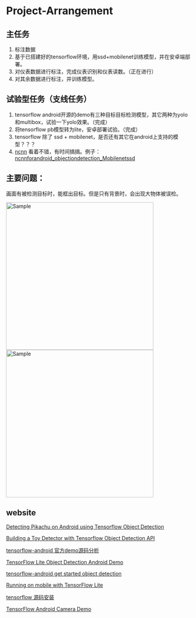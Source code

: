 # Project-Arrangement

## 主任务
1. 标注数据
2. 基于已搭建好的tensorflow环境，用ssd+mobilenet训练模型，并在安卓端部署。
3. 对仪表数据进行标注，完成仪表识别和仪表读数。（正在进行）
4. 对其余数据进行标注，并训练模型。

## 试验型任务（支线任务）
1. tensorflow android开源的demo有三种目标目标检测模型，其它两种为yolo和multibox，试验一下yolo效果。（完成）
2. 将tensorflow pb模型转为lite，安卓部署试验。（完成）
3. tensorflow 除了 ssd + mobilenet，是否还有其它在android上支持的模型？？？
4. [ncnn](https://github.com/Tencent/ncnn) 看着不错，有时间搞搞。例子：[ncnnforandroid_objectiondetection_Mobilenetssd](https://github.com/chehongshu/ncnnforandroid_objectiondetection_Mobilenetssd)

## 主要问题：
画面有被检测目标时，能框出目标。但是只有背景时，会出现大物体被误检。  
<p>
	<img src="https://github.com/lcylmhlcy/Project-Arrangement/raw/master/img/3.jpg" alt="Sample" width=400>
	<img src="https://github.com/lcylmhlcy/Project-Arrangement/raw/master/img/4.jpg" alt="Sample" width=400>
</p>  

## website
[Detecting Pikachu on Android using Tensorflow Object Detection](https://towardsdatascience.com/detecting-pikachu-on-android-using-tensorflow-object-detection-15464c7a60cd)  
  
[Building a Toy Detector with Tensorflow Object Detection API](https://towardsdatascience.com/building-a-toy-detector-with-tensorflow-object-detection-api-63c0fdf2ac95)  
  
[tensorflow-android 官方demo源码分析](https://blog.csdn.net/u013510838/article/details/79827119)  
  
[TensorFlow Lite Object Detection Android Demo](https://github.com/tensorflow/examples/blob/master/lite/examples/object_detection/android/README.md)  
  
[tensorflow-android get started object detection](https://tensorflow.google.cn/lite/models/object_detection/overview)  
  
[Running on mobile with TensorFlow Lite](https://github.com/tensorflow/models/blob/master/research/object_detection/g3doc/running_on_mobile_tensorflowlite.md)  
  
[tensorflow 源码安装](https://www.tensorflow.org/install/source)  
  
[TensorFlow Android Camera Demo](https://github.com/tensorflow/tensorflow/tree/master/tensorflow/examples/android)
